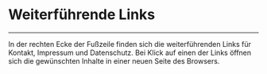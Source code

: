 # Weiterführende Links
***

In der rechten Ecke der Fußzeile finden sich die weiterführenden Links für Kontakt, Impressum und Datenschutz. Bei Klick auf einen der Links öffnen sich die gewünschten Inhalte in einer neuen Seite des Browsers. 
